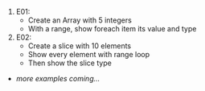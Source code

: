 1. E01:
    - Create an Array with 5 integers
    - With a range, show foreach item its value and type
2. E02:
    - Create a slice with 10 elements
    - Show every element with range loop
    - Then show the slice type
- _more examples coming..._